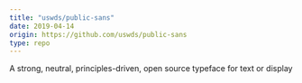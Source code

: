 ```yaml
---
title: "uswds/public-sans"
date: 2019-04-14
origin: https://github.com/uswds/public-sans
type: repo
---
```


A strong, neutral, principles-driven, open source typeface for text or display